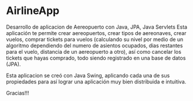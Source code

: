 # AirlineApp
Desarrollo de aplicacion de Aereopuerto con Java, JPA, Java Servlets
Esta aplicación te permite crear aereopuertos, crear tipos de aereonaves, crear vuelos, comprar tickets para vuelos (calculando su nivel por medio de un algoritmo 
dependiendo del numero de asientos ocupados, dias restantes para el vuelo, distancia de un aereopuerto a otro), así como cancelar los tickets que hayas comprado,
todo siendo registrado en una base de datos (JPA).

Esta aplicacion se creó con Java Swing, aplicando cada una de sus propiedades para así lograr una aplicación muy bien distribuida e intuitiva.

Gracias!!!
